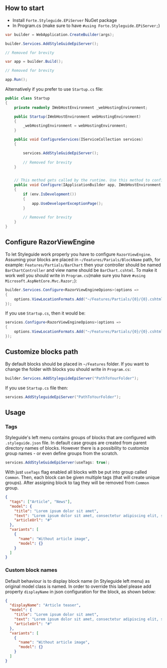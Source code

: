 ## How to start

* Install `Forte.Styleguide.EPiServer` NuGet package
* In Program.cs (make sure to have `#using Forte.Styleguide.EPiServer;`)
```cs
var builder = WebApplication.CreateBuilder(args);

builder.Services.AddStyleGuideEpiServer();

// Removed for brevity

var app = builder.Build();

// Removed for brevity

app.Run();
```

Alternatively if you prefer to use `Startup.cs` file:
```cs
public class Startup
{
    private readonly IWebHostEnvironment _webHostingEnvironment;

    public Startup(IWebHostEnvironment webHostingEnvironment)
    {
        _webHostingEnvironment = webHostingEnvironment;
    }

    public void ConfigureServices(IServiceCollection services)
    {

        services.AddStyleGuideEpiServer();
                
        // Removed for brevity
    }


    // This method gets called by the runtime. Use this method to configure the HTTP request pipeline.
    public void Configure(IApplicationBuilder app, IWebHostEnvironment env)
    {
        if (env.IsDevelopment())
        {
            app.UseDeveloperExceptionPage();
        }
    
        // Removed for brevity
    }
}
```

## Configure RazorViewEngine
To let Styleguide work properly you have to configure `RazorViewEngine`.
Assuming your blocks are placed in `~/Features/Parials/BlockName` path, 
for example: `Features/Partials/BarChart` then your controller should be named `BarChartController` and view name should be `BarChart.cshtml`.
To make it work well you should write in `Program.cs`(make sure you have `#using Microsoft.AspNetCore.Mvc.Razor;`):
```cs
builder.Services.Configure<RazorViewEngineOpions>(options => 
{
    options.ViewLocationFormats.Add("~/Features/Partials/{0}/{0}.cshtml");
});
```

If you use `Startup.cs`, then it would be:
```cs
services.Configure<RazorViewEngineOpions>(options => 
{
    options.ViewLocationFormats.Add("~/Features/Partials/{0}/{0}.cshtml");
});
```

## Customize blocks path

By default blocks should be placed in `~/Features` folder.
If you want to change the folder with blocks you should write in `Program.cs`:
```cs
builder.Services.AddStyleguideEpiServer("PathToYourFolder");
```

If you use `Startup.cs` file then:
```cs
services.AddStyleguideEpiServer("PathToYourFolder");
```

## Usage

### Tags
Styleguide's left menu contains groups of blocks that are configured with `.styleguide.json` file.
In default case groups are created from parent directory names of blocks. 
However there is a possibility to customize group names - or even define groups from the scratch. 
```csharp
services.AddStyleGuideEpiServer(useTags: true);
```
With just `useTags` flag enabled all blocks with be put into group called `Common`. 
Then, each block can be given multiple tags (that will create unique groups). 
After assigning block to tag they will be removed from `Common` group.
```json
{
  "tags": ["Article", "News"],
  "model": {
    "title": "Lorem ipsum dolor sit amet",
    "text": "Lorem ipsum dolor sit amet, consectetur adipiscing elit, sed do eiusmod tempor incididunt ut labore et dolore magna aliqua.",
    "articleUrl": "#"
  },
  "variants": [
    {
      "name": "Without article image",
      "model": {}
    }
  ]
}
```

### Custom block names
Default behaviour is to display block name (in Styleguide left menu) as original model class is named. 
In order to override this label please add property `displayName` in json configuration for the block, as shown below:
```json
{
  "displayName": "Article teaser",
  "model": {
    "title": "Lorem ipsum dolor sit amet",
    "text": "Lorem ipsum dolor sit amet, consectetur adipiscing elit, sed do eiusmod tempor incididunt ut labore et dolore magna aliqua.",
    "articleUrl": "#"
  },
  "variants": [
    {
      "name": "Without article image",
      "model": {}
    }
  ]
}
```